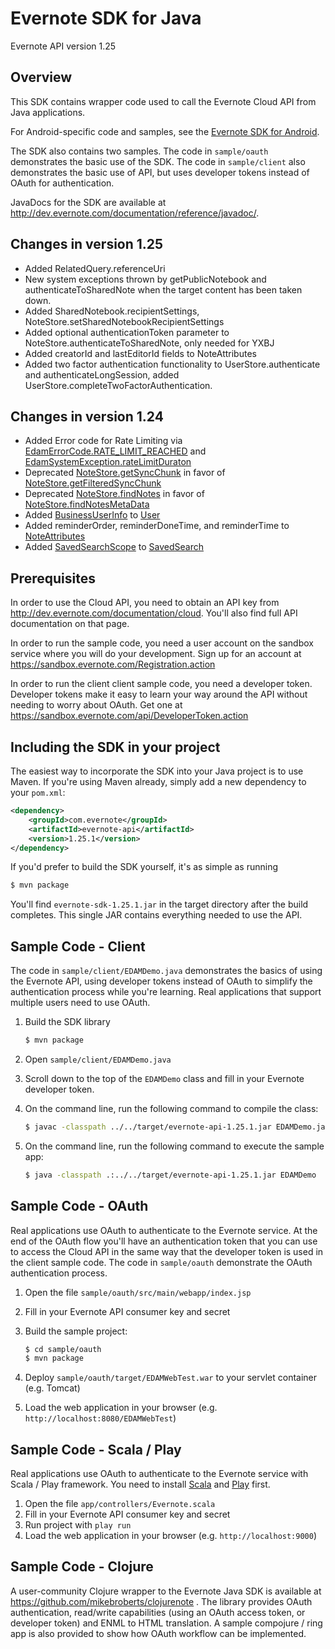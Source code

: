Evernote SDK for Java
==========================================

Evernote API version 1.25


Overview
--------
This SDK contains wrapper code used to call the Evernote Cloud API from Java applications.

For Android-specific code and samples, see the [Evernote SDK for Android](http://www.github.com/evernote/evernote-sdk-android).

The SDK also contains two samples. The code in `sample/oauth` demonstrates the basic use of the SDK. The code in `sample/client` also demonstrates the basic use of API, but uses developer tokens instead of OAuth for authentication.

JavaDocs for the SDK are available at http://dev.evernote.com/documentation/reference/javadoc/.

Changes in version 1.25
-----------------------

* Added RelatedQuery.referenceUri
* New system exceptions thrown by getPublicNotebook and authenticateToSharedNote when the target content has been taken down.
* Added SharedNotebook.recipientSettings, NoteStore.setSharedNotebookRecipientSettings
* Added optional authenticationToken parameter to NoteStore.authenticateToSharedNote, only needed for YXBJ
* Added creatorId and lastEditorId fields to NoteAttributes
* Added two factor authentication functionality to UserStore.authenticate and authenticateLongSession, added UserStore.completeTwoFactorAuthentication.


Changes in version 1.24
-----------------------

* Added Error code for Rate Limiting via [EdamErrorCode.RATE_LIMIT_REACHED](https://dev.evernote.com/documentation/reference/Errors.html#Enum_EDAMErrorCode) and [EdamSystemException.rateLimitDuraton](https://dev.evernote.com/documentation/reference/Errors.html#Struct_EDAMSystemException)
* Deprecated [NoteStore.getSyncChunk](https://dev.evernote.com/documentation/reference/NoteStore.html#Fn_NoteStore_getSyncChunk) in favor of [NoteStore.getFilteredSyncChunk](https://dev.evernote.com/documentation/reference/NoteStore.html#Fn_NoteStore_getFilteredSyncChunk)
* Deprecated [NoteStore.findNotes](https://dev.evernote.com/documentation/reference/NoteStore.html#Fn_NoteStore_findNotes) in favor of [NoteStore.findNotesMetaData](https://dev.evernote.com/documentation/reference/NoteStore.html#Fn_NoteStore_findNotesMetaData)
* Added [BusinessUserInfo](https://dev.evernote.com/documentation/reference/Types.html#Struct_BusinessUserInfo) to [User](https://dev.evernote.com/documentation/reference/Types.html#Struct_BusinessUserInfo)
* Added reminderOrder, reminderDoneTime, and reminderTime to [NoteAttributes](https://dev.evernote.com/documentation/reference/Types.html#Struct_NoteAttributes)
* Added [SavedSearchScope](https://dev.evernote.com/documentation/reference/Types.html#Struct_SavedSearchScope) to [SavedSearch](https://dev.evernote.com/documentation/reference/Types.html#Struct_SavedSearch)


Prerequisites
-------------
In order to use the Cloud API, you need to obtain an API key from http://dev.evernote.com/documentation/cloud. You'll also find full API documentation on that page.

In order to run the sample code, you need a user account on the sandbox service where you will do your development. Sign up for an account at https://sandbox.evernote.com/Registration.action

In order to run the client client sample code, you need a developer token. Developer tokens make it easy to learn your way around the API without needing to worry about OAuth. Get one at https://sandbox.evernote.com/api/DeveloperToken.action

Including the SDK in your project
---------------------------------

The easiest way to incorporate the SDK into your Java project is to use Maven. If you're using Maven already, simply add a new dependency to your `pom.xml`:

```xml
<dependency>
    <groupId>com.evernote</groupId>
    <artifactId>evernote-api</artifactId>
    <version>1.25.1</version>
</dependency>
```

If you'd prefer to build the SDK yourself, it's as simple as running

```bash
$ mvn package
```

You'll find `evernote-sdk-1.25.1.jar` in the target directory after the build completes. This single JAR contains everything needed to use the API.

Sample Code - Client
------------------------
The code in `sample/client/EDAMDemo.java` demonstrates the basics of using the Evernote API, using developer tokens instead of OAuth to simplify the authentication process while you're learning. Real applications that support multiple users need to use OAuth.

1. Build the SDK library

    ```bash
    $ mvn package
    ```
1. Open `sample/client/EDAMDemo.java`
1. Scroll down to the top of the `EDAMDemo` class and fill in your Evernote developer token.
1. On the command line, run the following command to compile the class:

    ```bash
    $ javac -classpath ../../target/evernote-api-1.25.1.jar EDAMDemo.java
    ```

1. On the command line, run the following command to execute the sample app:

    ```bash
    $ java -classpath .:../../target/evernote-api-1.25.1.jar EDAMDemo
    ````

Sample Code - OAuth
-----------------------
Real applications use OAuth to authenticate to the Evernote service. At the end of the OAuth flow you'll have an authentication token that you can use to access the Cloud API in the same way that the developer token is used in the client sample code. The code in `sample/oauth` demonstrate the OAuth authentication process.

1. Open the file `sample/oauth/src/main/webapp/index.jsp`
1. Fill in your Evernote API consumer key and secret
1. Build the sample project:

    ```bash
    $ cd sample/oauth
    $ mvn package
    ```

1. Deploy `sample/oauth/target/EDAMWebTest.war` to your servlet container (e.g. Tomcat)
1. Load the web application in your browser (e.g. `http://localhost:8080/EDAMWebTest`)

Sample Code - Scala / Play
--------------------------
Real applications use OAuth to authenticate to the Evernote service with Scala / Play framework.  You need to install [Scala](http://www.scala-lang.org/) and [Play](http://www.playframework.com/) first.

1. Open the file `app/controllers/Evernote.scala`
1. Fill in your Evernote API consumer key and secret
1. Run project with `play run`
1. Load the web application in your browser (e.g. `http://localhost:9000`)

Sample Code - Clojure
--------------------------

A user-community Clojure wrapper to the Evernote Java SDK is available at https://github.com/mikebroberts/clojurenote . The library provides OAuth authentication, read/write capabilities (using an OAuth access token, or developer token) and ENML to HTML translation. A sample compojure / ring app is also provided to show how OAuth workflow can be implemented.
